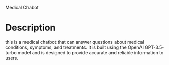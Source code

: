 
Medical Chabot
# Description
this is a medical chatbot that can answer questions about medical conditions, symptoms, and treatments. It is built using the OpenAI GPT-3.5-turbo model and is designed to provide accurate and reliable information to users.
